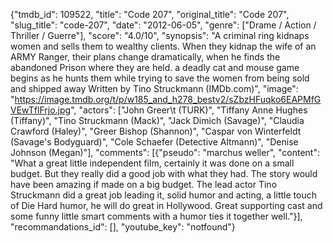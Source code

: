 {"tmdb_id": 109522, "title": "Code 207", "original_title": "Code 207", "slug_title": "code-207", "date": "2012-06-05", "genre": ["Drame / Action / Thriller / Guerre"], "score": "4.0/10", "synopsis": "A criminal ring kidnaps women and sells them to wealthy clients. When they kidnap the wife of an ARMY Ranger, their plans change dramatically, when he finds the abandoned Prison where they are held. a deadly cat and mouse game begins as he hunts them while trying to save the women from being sold and shipped away Written by Tino Struckmann (IMDb.com)", "image": "https://image.tmdb.org/t/p/w185_and_h278_bestv2/sZbzHFuqko6EAPMfGVEwTflFrjo.jpg", "actors": ["John Greer\t (TURK)", "Tiffany Anne Hughes (Tiffany)", "Tino Struckmann (Mack)", "Jack Dimich (Savage)", "Claudia Crawford (Haley)", "Greer Bishop (Shannon)", "Caspar von Winterfeldt (Savage's Bodyguard)", "Cole Schaefer (Detective Altmann)", "Denise Johnson (Megan)"], "comments": [{"pseudo": "marchus weller", "content": "What a great little independent film, certainly it was done on a small budget. But they really did a good job with what they had. The story would have been amazing if made on a big budget. The lead actor Tino Struckmann did a great job leading it, solid humor and acting, a little touch of Die Hard humor, he will do great in Hollywood. Great supporting cast and some funny little smart comments with a humor ties it together well."}], "recommandations_id": [], "youtube_key": "notfound"}